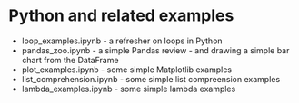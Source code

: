 # Python and related examples

* loop_examples.ipynb - a refresher on loops in Python
* pandas_zoo.ipynb - a simple Pandas review - and drawing a simple bar chart from the DataFrame
* plot_examples.ipynb - some simple Matplotlib examples
* list_comprehension.ipynb - some simple list compreension examples
* lambda_examples.ipynb - some simple lambda examples
